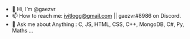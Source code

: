 - 👋 Hi, I’m @gaezvr
- 📫 How to reach me: ivitlogg@gmail.com || gaezvr#8986 on Discord.
- 💬 Ask me about Anything : C, JS, HTML, CSS, C++, MongoDB, C#, Py, Maths ...

<!---
gaezvr/gaezvr is a ✨ special ✨ repository because its `README.md` (this file) appears on your GitHub profile.
You can click the Preview link to take a look at your changes.
--->


